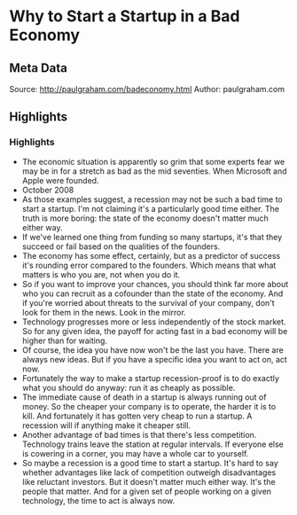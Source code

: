 # Why to Start a Startup in a Bad Economy

## Meta Data

Source:  http://paulgraham.com/badeconomy.html 
Author: paulgraham.com

## Highlights

### Highlights

- The economic situation is apparently so grim that some experts fear we may be in for a stretch as bad as the mid seventies.
  When Microsoft and Apple were founded.
- October 2008
- As those examples suggest, a recession may not be such a bad time to start a startup. I'm not claiming it's a particularly good time either. The truth is more boring: the state of the economy doesn't matter much either way.
- If we've learned one thing from funding so many startups, it's that they succeed or fail based on the qualities of the founders.
- The economy has some effect, certainly, but as a predictor of success it's rounding error compared to the founders.
  Which means that what matters is who you are, not when you do it.
- So if you want to improve your chances, you should think far more about who you can recruit as a cofounder than the state of the economy. And if you're worried about threats to the survival of your company, don't look for them in the news. Look in the mirror.
- Technology progresses more or less independently of the stock market. So for any given idea, the payoff for acting fast in a bad economy will be higher than for waiting.
- Of course, the idea you have now won't be the last you have. There are always new ideas. But if you have a specific idea you want to act on, act now.
- Fortunately the way to make a startup recession-proof is to do exactly what you should do anyway: run it as cheaply as possible.
- The immediate cause of death in a startup is always running out of money. So the cheaper your company is to operate, the harder it is to kill. And fortunately it has gotten very cheap to run a startup. A recession will if anything make it cheaper still.
- Another advantage of bad times is that there's less competition. Technology trains leave the station at regular intervals. If everyone else is cowering in a corner, you may have a whole car to yourself.
- So maybe a recession is a good time to start a startup. It's hard to say whether advantages like lack of competition outweigh disadvantages like reluctant investors. But it doesn't matter much either way. It's the people that matter. And for a given set of people working on a given technology, the time to act is always now.
